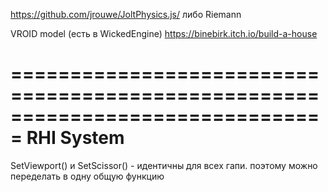 ﻿https://github.com/jrouwe/JoltPhysics.js/
либо Riemann

VROID model (есть в WickedEngine)
https://binebirk.itch.io/build-a-house

===============================================================================
RHI System
===============================================================================
SetViewport() и SetScissor() - идентичны для всех гапи. поэтому можно переделать в одну общую функцию